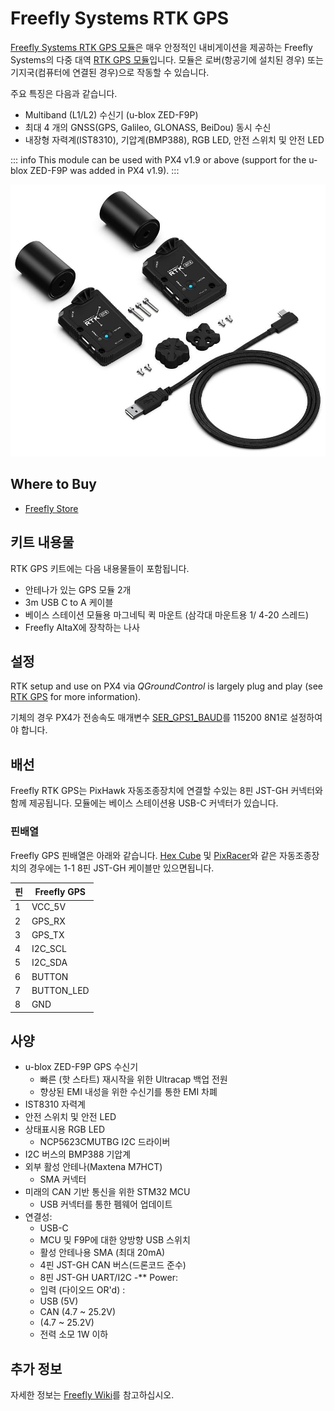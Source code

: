 # Freefly Systems RTK GPS

[Freefly Systems RTK GPS 모듈](https://store.freeflysystems.com/products/rtk-gps-ground-station)은 매우 안정적인 내비게이션을 제공하는 Freefly Systems의 다중 대역 [RTK GPS 모듈](../gps_compass/rtk_gps.md)입니다. 모듈은 로버(항공기에 설치된 경우) 또는 기지국(컴퓨터에 연결된 경우)으로 작동할 수 있습니다.

주요 특징은 다음과 같습니다.
- Multiband (L1/L2) 수신기 (u-blox ZED-F9P)
- 최대 4 개의 GNSS(GPS, Galileo, GLONASS, BeiDou) 동시 수신
- 내장형 자력계(IST8310), 기압계(BMP388), RGB LED, 안전 스위치 및 안전 LED

::: info
This module can be used with PX4 v1.9 or above (support for the u-blox ZED-F9P was added in PX4 v1.9).
:::

![FreeFly GPS 모듈](../../assets/hardware/gps/freefly_gps_module.jpg)


## Where to Buy

* [Freefly Store](https://store.freeflysystems.com/products/rtk-gps-ground-station)

## 키트 내용물

RTK GPS 키트에는 다음 내용물들이 포함됩니다.
- 안테나가 있는 GPS 모듈 2개
- 3m USB C to A 케이블
- 베이스 스테이션 모듈용 마그네틱 퀵 마운트 (삼각대 마운트용 1/ 4-20 스레드)
- Freefly AltaX에 장착하는 나사


## 설정

RTK setup and use on PX4 via *QGroundControl* is largely plug and play (see [RTK GPS](../gps_compass/rtk_gps.md) for more information).

기체의 경우 PX4가 전송속도 매개변수 [SER_GPS1_BAUD](../advanced_config/parameter_reference.md#SER_GPS1_BAUD)를 115200 8N1로 설정하여야 합니다.

## 배선

Freefly RTK GPS는 PixHawk 자동조종장치에 연결할 수있는 8핀 JST-GH 커넥터와 함께 제공됩니다. 모듈에는 베이스 스테이션용  USB-C 커넥터가 있습니다.

### 핀배열

Freefly GPS 핀배열은 아래와 같습니다. [Hex Cube](../flight_controller/pixhawk-2.md) 및 [PixRacer](../flight_controller/pixracer.md)와 같은 자동조종장치의 경우에는 1-1 8핀 JST-GH 케이블만 있으면됩니다.

| 핀 | Freefly GPS |
| - | ----------- |
| 1 | VCC_5V      |
| 2 | GPS_RX      |
| 3 | GPS_TX      |
| 4 | I2C_SCL     |
| 5 | I2C_SDA     |
| 6 | BUTTON      |
| 7 | BUTTON_LED  |
| 8 | GND         |

## 사양

- u-blox ZED-F9P GPS 수신기
  - 빠른 (핫 스타트) 재시작을 위한 Ultracap 백업 전원
  - 향상된 EMI 내성을 위한 수신기를 통한 EMI 차폐
- IST8310 자력계
- 안전 스위치 및 안전 LED
- 상태표시용 RGB LED
  - NCP5623CMUTBG I2C 드라이버
- I2C 버스의 BMP388 기압계
- 외부 활성 안테나(Maxtena M7HCT)
  - SMA 커넥터
- 미래의 CAN 기반 통신을 위한 STM32 MCU
  - USB 커넥터를 통한 펨웨어 업데이트
- 연결성:
  - USB-C
  - MCU 및 F9P에 대한 양방향 USB 스위치
  - 활성 안테나용 SMA (최대 20mA)
  - 4핀 JST-GH CAN 버스(드론코드 준수)
  - 8핀 JST-GH UART/I2C -** Power:
  - 입력 (다이오드 OR'd) :
  - USB (5V)
  - CAN (4.7 ~ 25.2V)
  - (4.7 ~ 25.2V)
  - 전력 소모 1W 이하

## 추가 정보

자세한 정보는 [Freefly Wiki](https://freefly.gitbook.io/freefly-public/products/rtk-gps)를 참고하십시오.
  